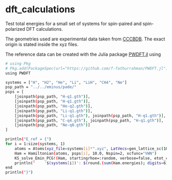 # dft_calculations

Test total energies for a small set of systems for spin-paired and spin-polarized DFT calculations.

The geometries used are experimental data taken from [CCCBDB](https://cccbdb.nist.gov/introx.asp). The exact origin is stated inside the xyz files.

The reference data can be created with the Julia package [PWDFT.jl](https://github.com/f-fathurrahman/PWDFT.jl) using

```bash
# using Pkg
# Pkg.add(PackageSpec(url="https://github.com/f-fathurrahman/PWDFT.jl"))
using PWDFT

systems = ["H", "H2", "He", "Li", "LiH", "CH4", "Ne"]
psp_path = "../../eminus/pade/"
psps = [
    [joinpath(psp_path, "H-q1.gth")],
    [joinpath(psp_path, "H-q1.gth")],
    [joinpath(psp_path, "He-q2.gth")],
    [joinpath(psp_path, "Li-q1.gth")],
    [joinpath(psp_path, "Li-q1.gth"), joinpath(psp_path, "H-q1.gth")],
    [joinpath(psp_path, "C-q4.gth"), joinpath(psp_path, "H-q1.gth")],
    [joinpath(psp_path, "Ne-q8.gth")]
]

println("E_ref = {")
for i = 1:size(systems, 1)
    atoms = Atoms(xyz_file=systems[i]*".xyz", LatVecs=gen_lattice_sc(10.0))
    Ham = Hamiltonian(atoms, psps[i], 10.0, Nspin=2, xcfunc="VWN")
    KS_solve_Emin_PCG!(Ham, startingrhoe=:random, verbose=false, etot_conv_thr=1e-6)
    println("    '$(systems[i])': $(round.(sum(Ham.energies); digits=6)),")
end
println("}")
```
